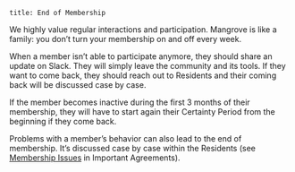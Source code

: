 ```
title: End of Membership
```

We highly value regular interactions and participation. Mangrove is like a family: you don’t turn your membership on and off every week.

When a member isn’t able to participate anymore, they should share an update on Slack. They will simply leave the community and its tools. If they want to come back, they should reach out to Residents and their coming back will be discussed case by case.

If the member becomes inactive during the first 3 months of their membership, they will have to start again their Certainty Period from the beginning if they come back.

Problems with a member’s behavior can also lead to the end of membership. It’s discussed case by case within the Residents (see [Membership Issues](/membership/membership-issues) in Important Agreements).

